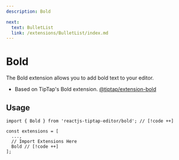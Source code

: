 ```yaml
---
description: Bold

next:
  text: BulletList
  link: /extensions/BulletList/index.md
---
```


# Bold

The Bold extension allows you to add bold text to your editor.

- Based on TipTap's Bold extension. [@tiptap/extension-bold](https://tiptap.dev/docs/editor/extensions/marks/bold)

## Usage

```tsx
import { Bold } from 'reactjs-tiptap-editor/bold'; // [!code ++]

const extensions = [
  ...,
  // Import Extensions Here
  Bold // [!code ++]
];
```
